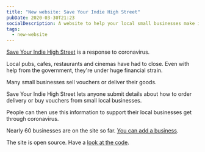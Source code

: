 ```yaml
---
title: "New website: Save Your Indie High Street"
pubDate: 2020-03-30T21:23
socialDescription: A website to help your local small businesses make it through the coronavirus
tags:
  - new-website
---
```


[Save Your Indie High Street](https://saveyourindiehighstreet.uk) is a response to coronavirus.

Local pubs, cafes, restaurants and cinemas have had to close. Even with help from the government, they're under huge financial strain.

Many small businesses sell vouchers or deliver their goods.

Save Your Indie High Street lets anyone submit details about how to order delivery or buy vouchers from small local businesses.

People can then use this information to support their local businesses get through coronavirus.

Nearly 60 businesses are on the site so far. [You can add a business](https://saveyourindiehighstreet.uk/save).

The site is open source. Have a [look at the code](https://github.com/edjw/Save-Your-Indie-High-Street).
